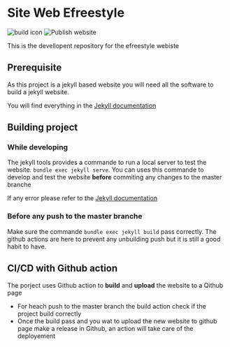 # Site Web Efreestyle
![build icon](https://github.com/Mr-Monster-0248/site-efreestyle/workflows/Jekyll%20build%20site%20CI/badge.svg)
![Publish website](https://github.com/Mr-Monster-0248/site-efreestyle/workflows/Publish%20website/badge.svg)

This is the devellopent repository for the efreestyle webiste

## Prerequisite
As this project is a jekyll based website you will need all the software to build a jekyll website.

You will find everything in the [Jekyll documentation](https://jekyllrb.com/docs/)

## Building project
### While developing
The jekyll tools provides a commande to run a local server to test the website. `bundle exec jekyll serve`. You can uses this commande to develop and test the website **before** commiting any changes to the master branche

If any error please refer to the [Jekyll documentation](https://jekyllrb.com/docs/)

### Before any push to the master branche
Make sure the commande `bundle exec jekyll build` pass correctly. The github actions are here to prevent any unbuilding push but it is still a good habit to have.

## CI/CD with Github action
The porject uses Github action to **build** and **upload** the website to a Qithub page
- For heach push to the master branch the build action check if the project build correctly
- Once the build pass and you wat to upload the new website to github page make a release in Github, an action will take care of the deployement
